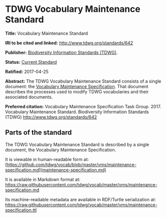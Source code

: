 # TDWG Vocabulary Maintenance Standard

**Title:** Vocabulary Maintenance Standard

**IRI to be cited and linked:** http://www.tdwg.org/standards/642

**Publisher:** [Biodiversity Information Standards (TDWG)](http://www.tdwg.org/).

**Status:** [Current Standard](http://www.tdwg.org/standards/status-and-categories/)

**Ratified:** 2017-04-25

**Abstract:** The TDWG Vocabulary Maintenance Standard consists of a single document: the [Vocabulary Maintenance Specification](maintenance-specification.md).  That document describes the processes used to modify TDWG vocabularies and their associated documents.

**Preferred citation:**
Vocabulary Maintenance Specification Task Group. 2017. Vocabulary Maintenance Standard. Biodiversity Information Standards (TDWG) http://www.tdwg.org/standards/642

## Parts of the standard

The TDWG Vocabulary Maintenance Standard is described by a single document, the Vocabulary Maintenance Specification.

It is viewable in human-readable form at:
[https://github.com/tdwg/vocab/blob/master/vms/maintenance-specification.md](maintenance-specification.md)

It is available in Markdown format at: https://raw.githubusercontent.com/tdwg/vocab/master/vms/maintenance-specification.md

Its machine-readable metadata are available in RDF/Turtle serialization at:
https://raw.githubusercontent.com/tdwg/vocab/master/vms/maintenance-specification.ttl
